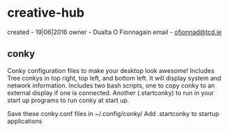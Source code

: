 # creative-hub
created - 19|06|2016
owner - Dualta O Fionnagain
email - ofionnad@tcd.ie 

## conky 
Conky configuration files to make your desktop look awesome!
Includes Tree conkys in top right, top left, and bottom left. 
It will display system and network information. Includes two bash scripts, one to copy conky to an external display if one is connected.
Another (.startconky) to run in your start up programs to run conky at start up.  

Save these conky.conf files in ~/.config/conky/ 
Add .startconky to startup applications 

